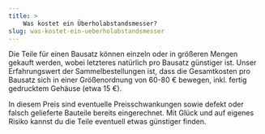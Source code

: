```yaml
---
title: >
    Was kostet ein Überholabstandsmesser?
slug: was-kostet-ein-ueberholabstandsmesser
---
```


Die Teile für einen Bausatz können einzeln oder in größeren Mengen gekauft
werden, wobei letzteres natürlich pro Bausatz günstiger ist. Unser
Erfahrungswert der Sammelbestellungen ist, dass die Gesamtkosten pro Bausatz
sich in einer Größenordnung von 60-80 € bewegen, inkl. fertig gedrucktem
Gehäuse (etwa 15 €).

In diesem Preis sind eventuelle Preisschwankungen sowie defekt oder falsch
gelieferte Bauteile bereits eingerechnet. Mit Glück und auf eigenes Risiko
kannst du die Teile eventuell etwas günstiger finden.
